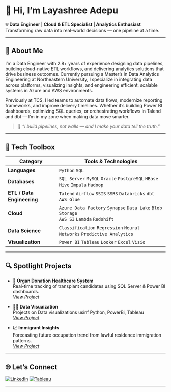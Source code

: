 # 👋 Hi, I’m Layashree Adepu

**💡 Data Engineer | Cloud & ETL Specialist | Analytics Enthusiast**  
Transforming raw data into real-world decisions — one pipeline at a time.  

---

## 🧠 About Me

I’m a Data Engineer with 2.8+ years of experience designing data pipelines, building cloud-native ETL workflows, and delivering analytics solutions that drive business outcomes. Currently pursuing a Master’s in Data Analytics Engineering at Northeastern University, I specialize in integrating data across platforms, visualizing insights, and engineering efficient, scalable systems in Azure and AWS environments.

Previously at TCS, I led teams to automate data flows, modernize reporting frameworks, and improve delivery timelines. Whether it’s building Power BI dashboards, optimizing SQL queries, or orchestrating workflows in Talend and dbt — I’m in my zone when making data move smarter.

> 🎯 *“I build pipelines, not walls — and I make your data tell the truth.”*

---

## 🧰 Tech Toolbox

| Category | Tools & Technologies |
| ------- | --------------------- |
| **Languages** | `Python` `SQL` |
| **Databases** | `SQL Server` `MySQL` `Oracle` `PostgreSQL` `HBase` `Hive` `Impala` `Hadoop` |
| **ETL / Data Engineering** | `Talend` `Airflow` `SSIS` `SSRS` `Databricks` `dbt` `AWS Glue` |
| **Cloud** | `Azure Data Factory` `Synapse` `Data Lake` `Blob Storage`<br>`AWS S3` `Lambda` `Redshift` |
| **Data Science** | `Classification` `Regression` `Neural Networks` `Predictive Analytics` |
| **Visualization** | `Power BI` `Tableau` `Looker` `Excel` `Visio` |

---

## 🔍 Spotlight Projects

- **🔬 Organ Donation Healthcare System**  
  Real-time tracking of transplant candidates using SQL Server & Power BI dashboards.  
  _[View Project](https://github.com/layashreeadepu/Organ-Donation-Database-Design)_

- **🚴‍♀️ Data Visuaization**  
  Projects on Data visualizations usinf Python, PowerBi, Tableau  
  _[View Project](https://github.com/layashreeadepu/Data-Visualizations)_

- **📈 Immigrant Insights**  
  Forecasting future occupation trend from lawful residence immigration patterns.  
  _[View Project](https://github.com/layashreeadepu/Imigrant-Insights)_

---

## 🌐 Let’s Connect

[![LinkedIn](https://img.shields.io/badge/-LinkedIn-blue?logo=linkedin&logoColor=white)](https://linkedin.com/in/layashreeadepu)
[![Tableau](https://img.shields.io/badge/-Tableau-%23E97627?logo=tableau&logoColor=white)](https://public.tableau.com/app/profile/layashreeadepu)

---
